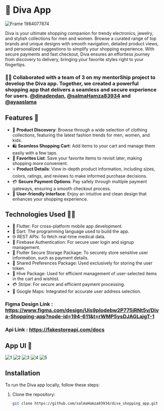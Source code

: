 # 👗 Diva App
![Frame 1984077874](https://github.com/user-attachments/assets/ea3292be-a6b0-4618-a7d4-797cd2cb7ea5)


Diva is your ultimate shopping companion for trendy electronics, jewelry, and stylish collections for men and women. Browse a curated range of top brands and unique designs with smooth navigation, detailed product views, and personalized suggestions to simplify your shopping experience. With secure payments and fast checkout, Diva ensures an effortless journey from discovery to delivery, bringing your favorite styles right to your fingertips.

### 👩‍💻 Collaborated with a team of 3 on my mentorShip project to develop the Diva app. Together, we created a powerful shopping app that delivers a seamless and secure experience for users. **[@dinadendan](https://github.com/dinadendan)**, **[@salmaHamza83934](https://github.com/salmaHamza83934)** and **[@ayaaslama](https://github.com/ayaaslama)**

## Features 🎨

- 👗 **Product Discovery**: Browse through a wide selection of clothing collections, featuring the latest fashion trends for men, women, and kids.
- 🛍️ **Seamless Shopping Cart**: Add items to your cart and manage them easily with a few taps.
- 💖 **Favorites List**: Save your favorite items to revisit later, making shopping more convenient.
- ⭐ **Product Details**: View in-depth product information, including sizes, colors, ratings, and reviews to make informed purchase decisions.
- 💳 **Secure Payment Options**: Pay safely through multiple payment gateways, ensuring a smooth checkout process.
- 📱 **User-friendly Interface**: Enjoy an intuitive and clean design that enhances your shopping experience.


## Technologies Used 👩‍💻

- 🚀 Flutter: For cross-platform mobile app development.
- 🔷 Dart: The programming language used to build the app.
- 🌐 REST APIs: To fetch real-time medical data.
- 🔑 Firebase Authentication: For secure user login and signup management.
- 🔐 Flutter Secure Storage Package: To securely store sensitive user information, such as payment details.
- 💾 Shared Preferences Package: Used exclusively for storing the user token.
- 📀 Hive Package: Used for efficient management of user-selected items in the cart and wishlist.
- 💳 Stripe: For secure and efficient payment processing.
- 📍 Google Maps: Integrated for accurate user address selection.


### Figma Design Link : https://www.figma.com/design/Uis9plodebw2P775jRNt5v/Diva-Shopping-app?node-id=194-611&t=rWMP5ysDJAGLajgT-1 

### Api Link : https://fakestoreapi.com/docs 

## App UI 📱 
![1](https://github.com/user-attachments/assets/670dc3a0-d84d-40be-9e01-a035370b678b)
![2](https://github.com/user-attachments/assets/26b5da7e-1144-4c24-a529-398a3950dfe9)
![3](https://github.com/user-attachments/assets/1401f172-05b3-472c-8242-8f4fa562fef3)
![4](https://github.com/user-attachments/assets/d8d785d9-85c9-42b0-b722-5b40ba7af8ed)
![5](https://github.com/user-attachments/assets/4e124a03-9cd3-486a-a0ee-522649ca9d75)


## Installation

To run the Diva app locally, follow these steps:

1. Clone the repository:

   ```bash
   git clone https://github.com/salmaHamza83934/diva_shopping_app.git
